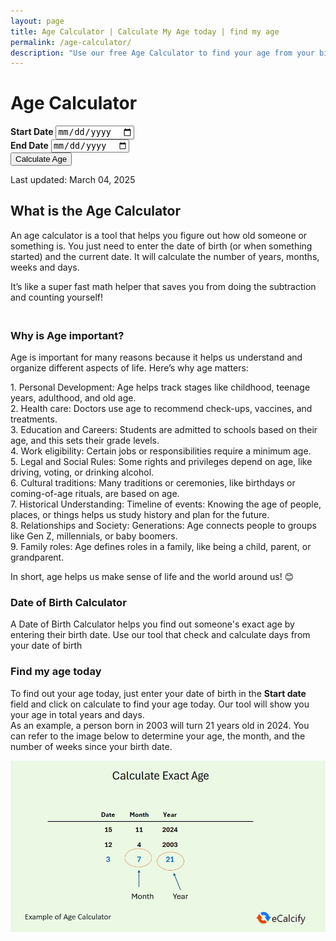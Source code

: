 ```yaml
---
layout: page
title: Age Calculator | Calculate My Age today | find my age
permalink: /age-calculator/
description: "Use our free Age Calculator to find your age from your birth date or see the age difference in days. It's quick and easy to find your age today!"
---
```



<div class="container mt-5">
        <h1 class="text-center">Age Calculator</h1>
        <form id="ageForm" class="mt-4 ">
            <div class="row mb-4 gap-4">
                <div class="col-md-5 py-4 shadow bg-body-tertiary rounded text-center">
                    <label for="startDate" class="form-label"><strong>Start Date</strong></label>
                    <input type="date" id="startDate" class="form-control" required>
                </div>
                <div class="col-md-5 py-4 shadow rounded text-center ">
                    <label for="endDate" class="form-label"><strong>End Date</strong></label>
                    <input type="date" id="endDate" class="form-control" value="" required>
                </div>
            </div>
            <button type="button" id="calculateBtn" class="btn btn-danger">Calculate Age</button>
        </form>
        <div class="mt-4" id="results" style="display: none;">
            <h3>Results</h3>
            <ul class="list-group">
                <li class="list-group-item" id="result1"></li>
                <li class="list-group-item" id="result2"></li>
                <li class="list-group-item" id="result3"></li>
                <li class="list-group-item" id="result4"></li>
                <li class="list-group-item" id="result5"></li>
                <li class="list-group-item" id="result6"></li>
            </ul>
        </div>
    

   <!-- Article -->
<p class="pt-5">Last updated: March 04, 2025</p>
<h2><strong>What is the Age Calculator</strong></h2>
<p>An age calculator is a tool that helps you figure out how old someone or something is. You just need to enter the date of birth (or when something started) and the current date. It will calculate the number of years, months, weeks and days.</p>
<p>It&rsquo;s like a super fast math helper that saves you from doing the subtraction and counting yourself!</p>
<h3><br />Why is Age important?</h3>
<p>Age is important for many reasons because it helps us understand and organize different aspects of life. Here&rsquo;s why age matters:</p>
<p>1. Personal Development: Age helps track stages like childhood, teenage years, adulthood, and old age.<br />2. Health care: Doctors use age to recommend check-ups, vaccines, and treatments.<br />3. Education and Careers: Students are admitted to schools based on their age, and this sets their grade levels.<br />4. Work eligibility: Certain jobs or responsibilities require a minimum age.<br />5. Legal and Social Rules:&nbsp;Some rights and privileges depend on age, like driving, voting, or drinking alcohol.<br />6. Cultural traditions: Many traditions or ceremonies, like birthdays or coming-of-age rituals, are based on age.<br />7. Historical Understanding:&nbsp;Timeline of events: Knowing the age of people, places, or things helps us study history and plan for the future.<br />8. Relationships and Society:&nbsp;Generations: Age connects people to groups like Gen Z, millennials, or baby boomers.<br />9. Family roles: Age defines roles in a family, like being a child, parent, or grandparent.&nbsp;</p>
<p>In short, age helps us make sense of life and the world around us! 😊</p>
<h3>Date of Birth Calculator</h3><p>A Date of Birth Calculator helps you find out someone's exact age by entering their birth date. Use our tool that check and calculate days from your date of birth</p>
<h3>Find my age today</h3><p>To find out your age today, just enter your date of birth in the <strong>Start date </strong> field and click on calculate to find your age today. Our tool will show you your age in total years and days. <br> As an example, a person born in 2003 will turn 21 years old in 2024. You can refer to the image below to determine your age, the month, and the number of weeks since your birth date.</p>
<img class="img-fluid" alt="Age Calculator, how to find my age and date of birth calculation" src="/assets/images/age-calculator.jpg" fetchpriority="high" loading="auto" style="object-fit: contain;">

</div>

<script src="{{ '/assets/js/age-calculator.js' | relative_url }}"></script>
    